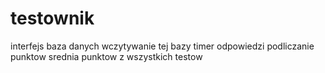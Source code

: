 # testownik
interfejs
baza danych wczytywanie tej bazy
timer odpowiedzi
podliczanie punktow 
srednia punktow z wszystkich testow
